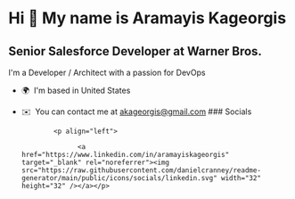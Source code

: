 Hi 👋 My name is Aramayis Kageorgis
===================================

Senior Salesforce Developer at Warner Bros.
-------------------------------------------

I'm a Developer / Architect with a passion for DevOps

*   🌍  I'm based in United States
*   ✉️  You can contact me at [akageorgis@gmail.com](mailto:akageorgis@gmail.com)
                  ### Socials
                  
                  
                <p align="left">
                          
                      <a href="https://www.linkedin.com/in/aramayiskageorgis" target="_blank" rel="noreferrer"><img src="https://raw.githubusercontent.com/danielcranney/readme-generator/main/public/icons/socials/linkedin.svg" width="32" height="32" /></a></p>
